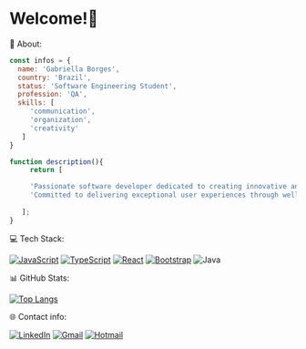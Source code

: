 # Welcome!🚀

👤 About:

 ``` javascript
 const infos = {
   name: 'Gabriella Borges',
   country: 'Brazil',
   status: 'Software Engineering Student',
   profession: 'QA',
   skills: [
      'communication',
      'organization',
      'creativity'
    ]
}

function description(){
      return [

      'Passionate software developer dedicated to creating innovative and human-centered solutions.',
      'Committed to delivering exceptional user experiences through well-organized projects.'
     
    ];
}
```

💻 Tech Stack:

[![JavaScript](https://img.shields.io/badge/-JavaScript-F7DF1E?style=flat&logo=javascript&logoColor=black)](https://developer.mozilla.org/en-US/docs/Web/JavaScript)
[![TypeScript](https://img.shields.io/badge/-TypeScript-3178C6?style=flat&logo=typescript&logoColor=white)](https://www.typescriptlang.org/)
[![React](https://img.shields.io/badge/-React-61DAFB?style=flat&logo=react&logoColor=black)](https://reactjs.org/)
[![Bootstrap](https://img.shields.io/badge/-Bootstrap-563D7C?style=flat&logo=bootstrap&logoColor=white)](https://getbootstrap.com/)
![Java](https://badgen.net/badge/icon/java?icon=java&label)


📊 GitHub Stats:

[![Top Langs](https://github-readme-stats.vercel.app/api/top-langs/?username=GabriellaMullerBorges&layout=donut)](https://github.com/GabriellaMullerBorges/github-readme-stats)

🌐 Contact info:

[![LinkedIn](https://img.shields.io/badge/-LinkedIn-blue?style=flat&logo=linkedin)](https://www.linkedin.com/in/gabriella-borges-a01b77249/)
[![Gmail](https://img.shields.io/badge/-Gmail-red?style=flat&logo=gmail&logoColor=white)](mailto:gabimullerborges@gmail.com)
[![Hotmail](https://img.shields.io/badge/-Hotmail-blue?style=flat&logo=microsoft-outlook&logoColor=white)](mailto:gabimullerborges@hotmail.com)


